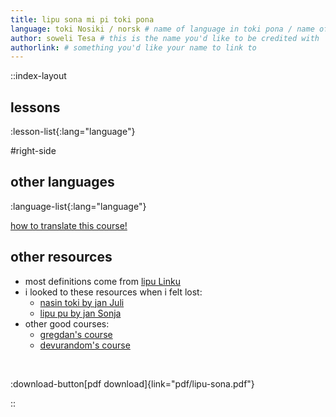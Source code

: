 ```yaml
---
title: lipu sona mi pi toki pona
language: toki Nosiki / norsk # name of language in toki pona / name of language in the language
author: soweli Tesa # this is the name you'd like to be credited with
authorlink: # something you'd like your name to link to
---
```


::index-layout

## lessons
<!-- this will automatically generate the list of courses -->
:lesson-list{:lang="language"}

#right-side

## other languages
<!-- this will automatically generate the list of languages -->
:language-list{:lang="language"}

[how to translate this course!](/translate)

## other resources

- most definitions come from [lipu Linku](https://linku.la/)
- i looked to these resources when i felt lost:
  - [nasin toki by jan Juli](https://github.com/kilipan/nasin-toki)
  - [lipu pu by jan Sonja](https://tokipona.org/)
- other good courses:
  - [gregdan's course](https://mun.la/toki-pona/)
  - [devurandom's course](https://lipu-sona.pona.la/)

<br />

:download-button[pdf download]{link="pdf/lipu-sona.pdf"}

::

